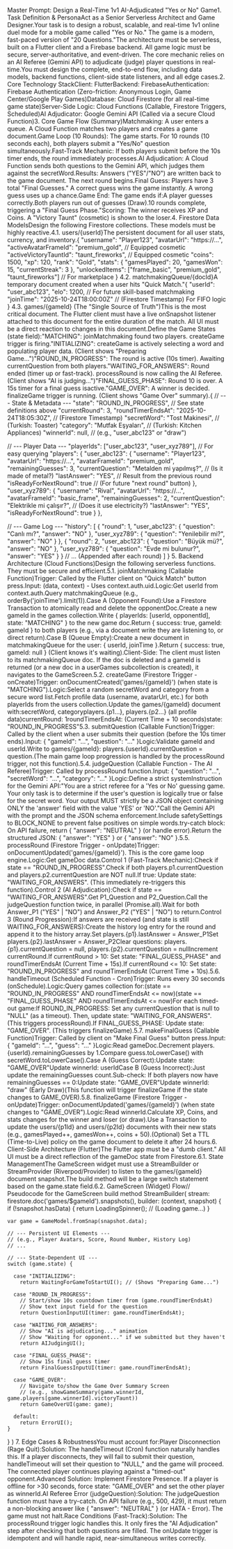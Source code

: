 Master Prompt: Design a Real-Time 1v1 AI-Adjudicated "Yes or No" Game1. Task Definition & PersonaAct as a Senior Serverless Architect and Game Designer.Your task is to design a robust, scalable, and real-time 1v1 online duel mode for a mobile game called "Yes or No." The game is a modern, fast-paced version of "20 Questions."The architecture must be serverless, built on a Flutter client and a Firebase backend. All game logic must be secure, server-authoritative, and event-driven. The core mechanic relies on an AI Referee (Gemini API) to adjudicate (judge) player questions in real-time.You must design the complete, end-to-end flow, including data models, backend functions, client-side state listeners, and all edge cases.2. Core Technology StackClient: FlutterBackend: FirebaseAuthentication: Firebase Authentication (Zero-friction: Anonymous Login, Game Center/Google Play Games)Database: Cloud Firestore (for all real-time game state)Server-Side Logic: Cloud Functions (Callable, Firestore Triggers, Scheduled)AI Adjudicator: Google Gemini API (Called via a secure Cloud Function)3. Core Game Flow (Summary)Matchmaking: A user enters a queue. A Cloud Function matches two players and creates a game document.Game Loop (10 Rounds): The game starts. For 10 rounds (10 seconds each), both players submit a "Yes/No" question simultaneously.Fast-Track Mechanic: If both players submit before the 10s timer ends, the round immediately processes.AI Adjudication: A Cloud Function sends both questions to the Gemini API, which judges them against the secretWord.Results: Answers ("YES"/"NO") are written back to the game document. The next round begins.Final Guess: Players have 3 total "Final Guesses." A correct guess wins the game instantly. A wrong guess uses up a chance.Game End: The game ends if:A player guesses correctly.Both players run out of guesses (Draw).10 rounds complete, triggering a "Final Guess Phase."Scoring: The winner receives XP and Coins. A "Victory Taunt" (cosmetic) is shown to the loser.4. Firestore Data ModelsDesign the following Firestore collections. These models must be highly reactive.4.1. users/{userId}The persistent document for all user stats, currency, and inventory.{
  "username": "Player123",
  "avatarUrl": "https://...",
  "activeAvatarFrameId": "premium_gold", // Equipped cosmetic
  "activeVictoryTauntId": "taunt_fireworks", // Equipped cosmetic
  "coins": 1500,
  "xp": 120,
  "rank": "Gold",
  "stats": {
    "gamesPlayed": 20,
    "gamesWon": 15,
    "currentStreak": 3
  },
  "unlockedItems": ["frame_basic", "premium_gold", "taunt_fireworks"] // For marketplace
}
4.2. matchmakingQueue/{docId}A temporary document created when a user hits "Quick Match."{
  "userId": "user_abc123",
  "elo": 1200, // For future skill-based matchmaking
  "joinTime": "2025-10-24T18:00:00Z" // (Firestore Timestamp) For FIFO logic
}
4.3. games/{gameId} (The "Single Source of Truth")This is the most critical document. The Flutter client must have a live onSnapshot listener attached to this document for the entire duration of the match. All UI must be a direct reaction to changes in this document.Define the Game States (state field):"MATCHING": joinMatchmaking found two players. createGame trigger is firing."INITIALIZING": createGame is actively selecting a word and populating player data. (Client shows "Preparing Game...")"ROUND_IN_PROGRESS": The round is active (10s timer). Awaiting currentQuestion from both players."WAITING_FOR_ANSWERS": Round ended (timer up or fast-track). processRound is now calling the AI Referee. (Client shows "AI is judging...")"FINAL_GUESS_PHASE": Round 10 is over. A 15s timer for a final guess isactive."GAME_OVER": A winner is decided. finalizeGame trigger is running. (Client shows "Game Over" summary).{
  // --- State & Metadata ---
  "state": "ROUND_IN_PROGRESS", // See state definitions above
  "currentRound": 3,
  "roundTimerEndsAt": "2025-10-24T18:05:30Z", // (Firestore Timestamp)
  "secretWord": "Tost Makinesi", // (Turkish: Toaster)
  "category": "Mutfak Eşyaları", // (Turkish: Kitchen Appliances)
  "winnerId": null, // (e.g., "user_abc123" or "draw")

  // --- Player Data ---
  "playerIds": ["user_abc123", "user_xyz789"], // For easy querying
  "players": {
    "user_abc123": {
      "username": "Player123",
      "avatarUrl": "https://...",
      "avatarFrameId": "premium_gold",
      "remainingGuesses": 3,
      "currentQuestion": "Metalden mi yapılmış?", // (Is it made of metal?)
      "lastAnswer": "YES", // Result from the previous round
      "isReadyForNextRound": true // (For future "next round" button)
    },
    "user_xyz789": {
      "username": "Rival",
      "avatarUrl": "https://...",
      "avatarFrameId": "basic_frame",
      "remainingGuesses": 2,
      "currentQuestion": "Elektrikle mi çalışır?", // (Does it use electricity?)
      "lastAnswer": "YES",
      "isReadyForNextRound": true
    }
  },

  // --- Game Log ---
  "history": [
    {
      "round": 1,
      "user_abc123": { "question": "Canlı mı?", "answer": "NO" },
      "user_xyz789": { "question": "Yenilebilir mi?", "answer": "NO" }
    },
    {
      "round": 2,
      "user_abc123": { "question": "Büyük mü?", "answer": "NO" },
      "user_xyz789": { "question": "Evde mi bulunur?", "answer": "YES" }
    }
    // ... (Appended after each round)
  ]
}
5. Backend Architecture (Cloud Functions)Design the following serverless functions. They must be secure and efficient.5.1. joinMatchmaking (Callable Function)Trigger: Called by the Flutter client on "Quick Match" button press.Input: (data, context) - Uses context.auth.uid.Logic:Get userId from context.auth.Query matchmakingQueue (e.g., orderBy('joinTime').limit(1)).Case A (Opponent Found):Use a Firestore Transaction to atomically read and delete the opponentDoc.Create a new gameId in the games collection.Write { playerIds: [userId, opponentId], state: "MATCHING" } to the new game doc.Return { success: true, gameId: gameId } to both players (e.g., via a document write they are listening to, or direct return).Case B (Queue Empty):Create a new document in matchmakingQueue for the user: { userId, joinTime }.Return { success: true, gameId: null } (Client knows it's waiting).Client-Side: The client must listen to its matchmakingQueue doc. If the doc is deleted and a gameId is returned (or a new doc in a userGames subcollection is created), it navigates to the GameScreen.5.2. createGame (Firestore Trigger - onCreate)Trigger: onDocumentCreated('games/{gameId}') (when state is "MATCHING").Logic:Select a random secretWord and category from a secure word list.Fetch profile data (username, avatarUrl, etc.) for both playerIds from the users collection.Update the games/{gameId} document with:secretWord, categoryplayers.{p1...}, players.{p2...} (all profile data)currentRound: 1roundTimerEndsAt: (Current Time + 10 seconds)state: "ROUND_IN_PROGRESS"5.3. submitQuestion (Callable Function)Trigger: Called by the client when a user submits their question (before the 10s timer ends).Input: { "gameId": "...", "question": "..." }Logic:Validate gameId and userId.Write to games/{gameId}: players.{userId}.currentQuestion = question.(The main game loop progression is handled by the processRound trigger, not this function).5.4. judgeQuestion (Callable Function - The AI Referee)Trigger: Called by processRound function.Input: { "question": "...", "secretWord": "...", "category": "..." }Logic:Define a strict systemInstruction for the Gemini API:"You are a strict referee for a 'Yes or No' guessing game. Your only task is to determine if the user's question is logically true or false for the secret word. Your output MUST strictly be a JSON object containing ONLY the 'answer' field with the value 'YES' or 'NO'."Call the Gemini API with the prompt and the JSON schema enforcement.Include safetySettings to BLOCK_NONE to prevent false positives on simple words.try-catch block: On API failure, return { "answer": "NEUTRAL" } (or handle error).Return the structured JSON: { "answer": "YES" } or { "answer": "NO" }.5.5. processRound (Firestore Trigger - onUpdate)Trigger: onDocumentUpdated('games/{gameId}'). This is the core game loop engine.Logic:Get gameDoc data.Control 1 (Fast-Track Mechanic):Check if state == "ROUND_IN_PROGRESS".Check if both players.p1.currentQuestion and players.p2.currentQuestion are NOT null.If true: Update state: "WAITING_FOR_ANSWERS". (This immediately re-triggers this function).Control 2 (AI Adjudication):Check if state == "WAITING_FOR_ANSWERS".Get P1_Question and P2_Question.Call the judgeQuestion function twice, in parallel (Promise.all).Wait for both Answer_P1 ("YES" | "NO") and Answer_P2 ("YES" | "NO") to return.Control 3 (Round Progression):If answers are received (and state is still WAITING_FOR_ANSWERS):Create the history log entry for the round and append it to the history array.Set players.{p1}.lastAnswer = Answer_P1Set players.{p2}.lastAnswer = Answer_P2Clear questions: players.{p1}.currentQuestion = null, players.{p2}.currentQuestion = nullIncrement currentRound.If currentRound > 10: Set state: "FINAL_GUESS_PHASE" and roundTimerEndsAt (Current Time + 15s).If currentRound <= 10: Set state: "ROUND_IN_PROGRESS" and roundTimerEndsAt (Current Time + 10s).5.6. handleTimeout (Scheduled Function - Cron)Trigger: Runs every 30 seconds (onSchedule).Logic:Query games collection for:(state == "ROUND_IN_PROGRESS" AND roundTimerEndsAt <= now)(state == "FINAL_GUESS_PHASE" AND roundTimerEndsAt <= now)For each timed-out game:If ROUND_IN_PROGRESS: Set any currentQuestion that is null to "NULL" (as a timeout). Then, update state: "WAITING_FOR_ANSWERS". (This triggers processRound).If FINAL_GUESS_PHASE: Update state: "GAME_OVER". (This triggers finalizeGame).5.7. makeFinalGuess (Callable Function)Trigger: Called by client on "Make Final Guess" button press.Input: { "gameId": "...", "guess": "..." }Logic:Read gameDoc.Decrement players.{userId}.remainingGuesses by 1.Compare guess.toLowerCase() with secretWord.toLowerCase().Case A (Guess Correct):Update state: "GAME_OVER"Update winnerId: userIdCase B (Guess Incorrect):Just update the remainingGuesses count.Sub-check: If both players now have remainingGuesses == 0:Update state: "GAME_OVER"Update winnerId: "draw" (Early Draw)(This function will trigger finalizeGame if the state changes to GAME_OVER).5.8. finalizeGame (Firestore Trigger - onUpdate)Trigger: onDocumentUpdated('games/{gameId}') (when state changes to "GAME_OVER").Logic:Read winnerId.Calculate XP, Coins, and stats changes for the winner and loser (or draw).Use a Transaction to update the users/{p1Id} and users/{p2Id} documents with their new stats (e.g., gamesPlayed++, gamesWon++, coins + 50).(Optional) Set a TTL (Time-to-Live) policy on the game document to delete it after 24 hours.6. Client-Side Architecture (Flutter)The Flutter app must be a "dumb client." All UI must be a direct reflection of the gameDoc state from Firestore.6.1. State ManagementThe GameScreen widget must use a StreamBuilder or StreamProvider (Riverpod/Provider) to listen to the games/{gameId} document snapshot.The build method will be a large switch statement based on the game.state field.6.2. GameScreen (Widget) Flow// Pseudocode for the GameScreen build method
StreamBuilder<DocumentSnapshot>(
  stream: firestore.doc('games/$gameId').snapshots(),
  builder: (context, snapshot) {
    if (!snapshot.hasData) {
      return LoadingSpinner(); // (Loading game...)
    }
    
    var game = GameModel.fromSnap(snapshot.data);
    
    // --- Persistent UI Elements ---
    // (e.g., Player Avatars, Score, Round Number, History Log)
    // ...

    // --- State-Dependent UI ---
    switch (game.state) {
      
      case "INITIALIZING":
        return WaitingForGameToStartUI(); // (Shows "Preparing Game...")

      case "ROUND_IN_PROGRESS":
        // Start/show 10s countdown timer from (game.roundTimerEndsAt)
        // Show text input field for the question
        return QuestionInputUI(timer: game.roundTimerEndsAt);

      case "WAITING_FOR_ANSWERS":
        // Show "AI is adjudicating..." animation
        // Show "Waiting for opponent..." if we submitted but they haven't
        return AIJudgingUI(); 

      case "FINAL_GUESS_PHASE":
        // Show 15s final guess timer
        return FinalGuessInputUI(timer: game.roundTimerEndsAt);

      case "GAME_OVER":
        // Navigate to/show the Game Over Summary Screen
        // (e.g., showGameSummary(game.winnerId, game.players[game.winnerId].victoryTaunt))
        return GameOverUI(game: game);
        
      default:
        return ErrorUI();
    }
  }
)
7. Edge Cases & RobustnessYou must account for:Player Disconnection (Rage Quit):Solution: The handleTimeout (Cron) function naturally handles this. If a player disconnects, they will fail to submit their question, handleTimeout will set their question to "NULL," and the game will proceed. The connected player continues playing against a "timed-out" opponent.Advanced Solution: Implement Firestore Presence. If a player is offline for >30 seconds, force state: "GAME_OVER" and set the other player as winnerId.AI Referee Error (judgeQuestion):Solution: The judgeQuestion function must have a try-catch. On API failure (e.g., 500, 429), it must return a non-blocking answer like { "answer": "NEUTRAL" } (or HATA - Error). The game must not halt.Race Conditions (Fast-Track):Solution: The processRound trigger logic handles this. It only fires the "AI Adjudication" step after checking that both questions are filled. The onUpdate trigger is idempotent and will handle rapid, near-simultaneous writes correctly.